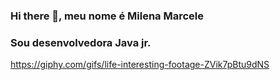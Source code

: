 ### Hi there 👋, meu nome é Milena Marcele
### Sou desenvolvedora Java jr.
https://giphy.com/gifs/life-interesting-footage-ZVik7pBtu9dNS

<!--
**mimarcele/mimarcele** is a ✨ _special_ ✨ repository because its `README.md` (this file) appears on your GitHub profile.

